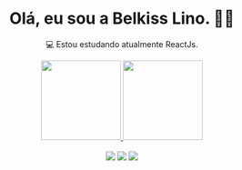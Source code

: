 <h1 align="center">Olá, eu sou a Belkiss Lino. 👩🏻</h1>

<p align="center"> 💻 Estou estudando atualmente ReactJs. </p>

<div align="center">
  <a href="https://github.com/belkiss-lino">
  <img height="140em" src="https://github-readme-stats.vercel.app/api?username=belkiss-lino&show_icons=true&theme=dracula&include_all_commits=true&count_private=true"/>
  <img height="140em" src="https://github-readme-stats.vercel.app/api/top-langs/?username=belkiss-lino&layout=compact&langs_count=7&theme=dracula"/>
</div>
<br>
  
  <div align="center"> 
  <a href="https://instagram.com/belkiss.lino" target="_blank"><img src="https://img.shields.io/badge/-Instagram-%23E4405F?style=for-the-badge&logo=instagram&logoColor=white" target="_blank"></a>
  <a href = "mailto:belkiss.lino@gmail.com"><img src="https://img.shields.io/badge/-Gmail-%23333?style=for-the-badge&logo=gmail&logoColor=white" target="_blank"></a>
  <a href="https://www.linkedin.com/in/belkiss-lino-564568157" target="_blank"><img src="https://img.shields.io/badge/-LinkedIn-%230077B5?style=for-the-badge&logo=linkedin&logoColor=white" target="_blank"></a> 
  
</div>
  
